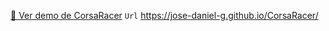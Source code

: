 [🚀 Ver demo de CorsaRacer](https://jose-daniel-g.github.io/CorsaRacer/)
`Url` https://jose-daniel-g.github.io/CorsaRacer/
